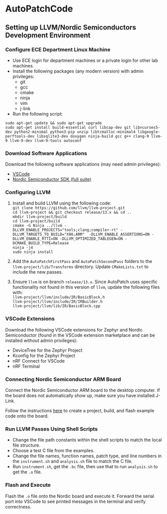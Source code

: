 # AutoPatchCode

## Setting up LLVM/Nordic Semiconductors Development Environment

### Configure ECE Department Linux Machine

- Use ECE login for department machines or a private login for other lab machines.
- Install the following packages (any modern version) with admin privileges:
  - git
  - gcc
  - cmake
  - ninja
  - vim
  - j-link
- Run the following script:  
```shell
sudo apt-get update && sudo apt-get upgrade
sudo apt-get install build-essential curl libcap-dev git libncurses5-dev python2-minimal python3-pip unzip libtcmalloc-minimal4 libgoogle-perftools-dev libsqlite3-dev doxygen ninja-build gcc g++ clang-9 llvm-9 llvm-9-dev llvm-9-tools autoconf  
```
### Download Software Applications

Download the following software applications (may need admin privileges):

- [VSCode](https://code.visualstudio.com/)
- [Nordic Semiconductor SDK (full suite)](https://www.nordicsemi.com/Products/Development-software/nrf5-sdk)

### Configuring LLVM

1. Install and build LLVM using the following code:  
`git clone https://github.com/llvm/llvm-project.git`  
`cd llvm-project && git checkout release/13.x && cd ..`  
`mkdir llvm-project/build`  
`cd llvm-project/build`  
`cmake -G Ninja ../llvm -DLLVM_ENABLE_PROJECTS="tools;clang;compiler-rt" -DLLVM_TARGETS_TO_BUILD="X86;ARM"  -DLLVM_ENABLE_ASSERTIONS=ON -DLLVM_ENABLE_RTTI=ON -DLLVM_OPTIMIZED_TABLEGEN=ON -DCMAKE_BUILD_TYPE=Release`  
`ninja -j4`  
`sudo ninja install`  

2. Add the `AutoPatchFirstPass` and `AutoPatchSecondPass` folders to the `llvm-project/lib/Transforms` directory. Update `CMakeLists.txt` to include the new passes.

3. Ensure `llvm` is on branch `release/13.x`. Since AutoPatch uses specific functionality not found in this version of `llvm`, update the following files with:  
    `llvm-project/llvm/include/IR/BasicBlock.h`  
    `llvm-project/llvm/include/IR/IRBuilder.h`  
    `llvm-project/llvm/lib/IR/BasicBlock.cpp`  


### VSCode Extensions

Download the following VSCode extensions for Zephyr and Nordic Semiconductor (found in the VSCode extension marketplace and can be installed without admin privileges):

- DeviceTree for the Zephyr Project
- Kconfig for the Zephyr Project
- nRF Connect for VSCode
- nRF Terminal

### Connecting Nordic Semiconductor ARM Board

Connect the Nordic Semiconductor ARM board to the desktop computer. If the board does not automatically show up, make sure you have installed J-Link.

Follow the instructions [here](https://www.zephyrproject.org/getting-started-with-nrf-connect-for-visual-studio-code/) to create a project, build, and flash example code onto the board.

### Run LLVM Passes Using Shell Scripts

- Change the file path constants within the shell scripts to match the local file structure.
- Choose a test C file from the examples.
- Change the file names, function names, patch type, and line numbers in the `instrument.sh` and `analysis.sh` file to match the C file.
- Run `instrument.sh`, get the `.bc` file, then use that to run `analysis.sh` to get the `.o` file.

### Flash and Execute

Flash the `.o` file onto the Nordic board and execute it.
Forward the serial port into VSCode to see printed messages in the terminal and verify correctness.



